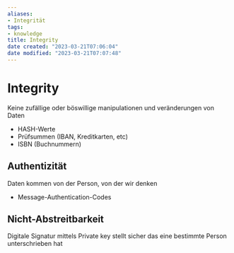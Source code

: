 ```yaml
---
aliases: 
- Integrität
tags:  
- knowledge
title: Integrity
date created: "2023-03-21T07:06:04"
date modified: "2023-03-21T07:07:48"
---
```


# Integrity

Keine zufällige oder böswillige manipulationen und veränderungen von Daten
- HASH-Werte
- Prüfsummen (IBAN, Kreditkarten, etc)
- ISBN (Buchnummern)

## Authentizität

Daten kommen von der Person, von der wir denken
- Message-Authentication-Codes

## Nicht-Abstreitbarkeit

Digitale Signatur mittels Private key stellt sicher das eine bestimmte Person unterschrieben hat
